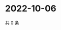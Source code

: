 # 2022-10-06

共 0 条

<!-- BEGIN WEIBO -->
<!-- 最后更新时间 Thu Oct 06 2022 17:12:59 GMT+0800 (China Standard Time) -->

<!-- END WEIBO -->

